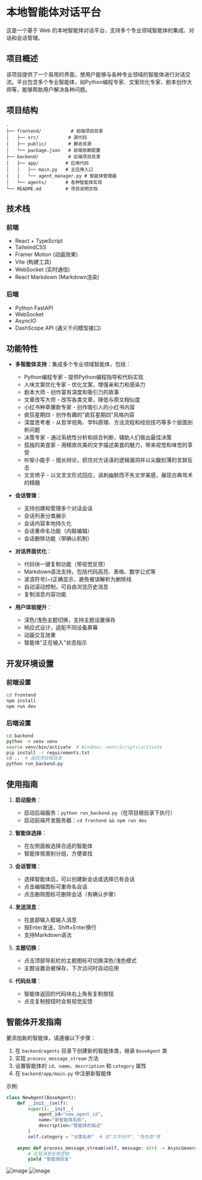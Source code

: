 # 本地智能体对话平台

这是一个基于 Web 的本地智能体对话平台，支持多个专业领域智能体的集成、对话和会话管理。

## 项目概述

该项目提供了一个易用的界面，使用户能够与各种专业领域的智能体进行对话交流。平台包含多个专业智能体，如Python编程专家、文案优化专家、剧本创作大师等，能够帮助用户解决各种问题。

## 项目结构

```
.
├── frontend/           # 前端项目目录
│   ├── src/           # 源代码
│   ├── public/        # 静态资源
│   └── package.json   # 前端依赖配置
├── backend/           # 后端项目目录
│   ├── app/          # 应用代码
│   │   ├── main.py   # 主应用入口
│   │   └── agent_manager.py # 智能体管理器
│   └── agents/       # 各种智能体实现
└── README.md         # 项目说明文档
```

## 技术栈

### 前端
- React + TypeScript
- TailwindCSS
- Framer Motion (动画效果)
- Vite (构建工具)
- WebSocket (实时通信)
- React Markdown (Markdown渲染)

### 后端
- Python FastAPI
- WebSocket
- AsyncIO
- DashScope API (通义千问模型接口)

## 功能特性

- **多智能体支持**：集成多个专业领域智能体，包括：
  - Python编程专家 - 提供Python编程指导和代码实现
  - 人味文案优化专家 - 优化文案，增强亲和力和感染力
  - 剧本大师 - 创作富有深度和吸引力的故事
  - 文章改写大师 - 改写各类文章，降低与原文相似度
  - 小红书种草爆款专家 - 创作吸引人的小红书内容
  - 疯狂星期四 - 创作有趣的"疯狂星期四"风格内容
  - 深度思考者 - 从哲学视角、学科原理、方法流程和经验技巧等多个层面剖析问题
  - 决策专家 - 通过系统性分析和综合判断，辅助人们做出最佳决策
  - 孤独的美食家 - 用精炼优美的文字描述美食的魅力，带来视觉和味觉的享受
  - 吵架小能手 - 擅长辩论，抓住对方话语的逻辑漏洞并以尖酸刻薄的言辞反击
  - 文言喷子 - 以文言文形式回应，讽刺幽默而不失文学美感，展现古典骂术的精髓

- **会话管理**：
  - 支持创建和管理多个对话会话
  - 会话列表分类展示
  - 会话内容本地持久化
  - 会话重命名功能（内联编辑）
  - 会话删除功能（带确认机制）

- **对话界面优化**：
  - 代码块一键复制功能（带视觉反馈）
  - Markdown语法支持，包括代码高亮、表格、数学公式等
  - 波浪符号(~)正确显示，避免被误解析为删除线
  - 自动滚动控制，可自由浏览历史消息
  - 复制消息内容功能

- **用户体验提升**：
  - 深色/浅色主题切换，支持主题设置保存
  - 响应式设计，适配不同设备屏幕
  - 动画交互效果
  - 智能体"正在输入"状态指示

## 开发环境设置

### 前端设置
```bash
cd frontend
npm install
npm run dev
```

### 后端设置
```bash
cd backend
python -m venv venv
source venv/bin/activate  # Windows: venv\Scripts\activate
pip install -r requirements.txt
cd ..  # 返回项目根目录
python run_backend.py
```

## 使用指南

1. **启动服务**：
   - 启动后端服务：`python run_backend.py`（在项目根目录下执行）
   - 启动前端开发服务器：`cd frontend && npm run dev`

2. **智能体选择**：
   - 在左侧面板选择合适的智能体
   - 智能体按类别分组，方便查找

3. **会话管理**：
   - 选择智能体后，可以创建新会话或选择已有会话
   - 点击编辑图标可重命名会话
   - 点击删除图标可删除会话（有确认步骤）

4. **发送消息**：
   - 在底部输入框输入消息
   - 按Enter发送，Shift+Enter换行
   - 支持Markdown语法

5. **主题切换**：
   - 点击顶部导航栏的主题图标可切换深色/浅色模式
   - 主题设置会被保存，下次访问时自动应用

6. **代码处理**：
   - 智能体返回的代码块右上角有复制按钮
   - 点击复制按钮时会有视觉反馈

## 智能体开发指南

要添加新的智能体，请遵循以下步骤：

1. 在 `backend/agents` 目录下创建新的智能体类，继承 `BaseAgent` 类
2. 实现 `process_message_stream` 方法
3. 设置智能体的 `id`、`name`、`description` 和 `category` 属性
4. 在 `backend/app/main.py` 中注册新智能体

示例:
```python
class NewAgent(BaseAgent):
    def __init__(self):
        super().__init__(
            agent_id="new_agent_id",
            name="新智能体名称",
            description="智能体的描述"
        )
        self.category = "分类名称"  # 如"文字创作"、"角色类"等
        
    async def process_message_stream(self, message: str) -> AsyncGenerator[str, None]:
        # 实现消息处理逻辑
        yield "智能体回复"
```
![image](https://github.com/user-attachments/assets/07da905b-da4a-46b5-b042-8758e8ffb96b)
![image](https://github.com/user-attachments/assets/edc1ab83-8508-4a32-84ff-9be37b0b94f1)
